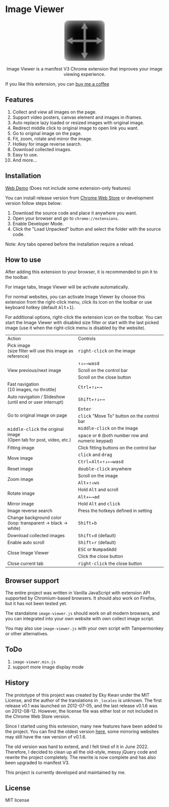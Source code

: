 # Image Viewer

<p align="center"><img src="icon/icon128.png"></p>
<p align="center">Image Viewer is a manifest V3 Chrome extension that improves your image viewing experience.</p>

If you like this extension, you can [buy me a coffee](https://ko-fi.com/tonymilktea)

## Features

1. Collect and view all images on the page.
2. Support video posters, canvas element and images in iframes.
3. Auto replace lazy loaded or resized images with original image.
4. Redirect middle click to original image to open link you want.
5. Go to original image on the page.
6. Fit, zoom, rotate and mirror the image.
7. Hotkey for image reverse search.
8. Download collected images.
9. Easy to use.
10. And more...

## Installation

[Web Demo](https://hospotho.github.io/Image-Viewer/) (Does not include some extension-only features)

You can install release version from [Chrome Web Store](https://chrome.google.com/webstore/detail/image-viewer/ghdcoodfcolpdebbdhbgkbodbjololfl) or development version follow steps below:

1. Download the source code and place it anywhere you want.
2. Open your browser and go to `chrome://extensions`.
3. Enable Developer Mode.
4. Click the "Load Unpacked" button and select the folder with the source code.

Note: Any tabs opened before the installation require a reload.

## How to use

After adding this extension to your browser, it is recommended to pin it to the toolbar.

For image tabs, Image Viewer will be activate automatically.

For normal websites, you can activate Image Viewer by choose this extension from the right-click menu, click its icon on the toolbar or use keyboard hotkey (default <kbd>Alt</kbd>+<kbd>1</kbd>).

For additional options, right-click the extension icon on the toolbar. You can start the Image Viewer with disabled size filter or start with the last picked image (use it when the right-click menu is disabled by the website).

<table>
  <tr>
    <td>Action</td>
    <td>Controls</td>
  </tr>
  <tr>
    <td>Pick image<br>(size filter will use this image as reference)</td>
    <td><kbd>right-click</kbd> on the image</td>
  </tr>
  <tr>
    <td rowspan="3">View previous/next image</td>
    <td><kbd>↑</kbd><kbd>↓</kbd><kbd>←</kbd><kbd>→</kbd><kbd>w</kbd><kbd>a</kbd><kbd>s</kbd><kbd>d</kbd></td>
  </tr>
  <tr>
    <td>Scroll on the control bar</td>
  </tr>
  <tr>
    <td>Scroll on the close button</td>
  </tr>
  <tr>
    <td>Fast navigation<br>(10 images, no throttle)</td>
    <td><kbd>Ctrl</kbd>+<kbd>↑</kbd><kbd>↓</kbd><kbd>←</kbd><kbd>→</kbd></td>
  </tr>
  <tr>
    <td>Auto navigation / Slideshow<br>(until end or user interrupt)</td>
    <td><kbd>Shift</kbd>+<kbd>↑</kbd><kbd>↓</kbd><kbd>←</kbd><kbd>→</kbd></td>
  </tr>
  <tr>
    <td rowspan="2">Go to original image on page</td>
    <td><kbd>Enter</kbd></td>
  </tr>
  <tr>
    <td><kbd>click</kbd> "Move To" button on the control bar</td>
  </tr>
  <tr>
    <td rowspan="2"><kbd>middle-click</kbd> the original image<br>(Open tab for post, video, etc.)</td>
    <td><kbd>middle-click</kbd> on the image</td>
  </tr>
  <tr>
    <td><kbd>space</kbd> or <kbd>0</kbd> (both number row and numeric keypad)</td>
  </tr>
  <tr>
    <td>Fitting image</td>
    <td>Click fitting buttons on the control bar</td>
  </tr>
  <tr>
    <td rowspan="2">Move image</td>
    <td><kbd>click</kbd> and <kbd>drag</kbd></td>
  </tr>
  <tr>
    <td><kbd>Ctrl</kbd>+<kbd>Alt</kbd>+<kbd>↑</kbd><kbd>↓</kbd><kbd>←</kbd><kbd>→</kbd><kbd>w</kbd><kbd>a</kbd><kbd>s</kbd><kbd>d</kbd></td>
  </tr>
  <tr>
    <td>Reset image</td>
    <td><kbd>double-click</kbd> anywhere</td>
  </tr>
  <tr>
    <td rowspan="2">Zoom image</td>
    <td>Scroll on the image</td>
  </tr>
  <tr>
    <td><kbd>Alt</kbd>+<kbd>↑</kbd><kbd>↓</kbd><kbd>w</kbd><kbd>s</kbd></td>
  </tr>
  <tr>
    <td rowspan="2">Rotate image</td>
    <td>Hold <kbd>Alt</kbd> and scroll</td>
  </tr>
  <tr>
    <td><kbd>Alt</kbd>+<kbd>←</kbd><kbd>→</kbd><kbd>a</kbd><kbd>d</kbd></td>
  </tr>
  <tr>
    <td>Mirror image</td>
    <td>Hold <kbd>Alt</kbd> and <kbd>click</kbd></td>
  </tr>
  <tr>
    <td>Image reverse search</td>
    <td>Press the hotkeys defined in setting</td>
  </tr>
  <tr>
    <td>Change background color<br>(loop: transparent -> black -> white)</td>
    <td><kbd>Shift</kbd>+<kbd>b</kbd></td>
  </tr>
  <tr>
    <td>Download collected images</td>
    <td><kbd>Shift</kbd>+<kbd>d</kbd> (default)</td>
  </tr>
  <tr>
    <td>Enable auto scroll</td>
    <td><kbd>Shift</kbd>+<kbd>r</kbd> (default)</td>
  </tr>
  <tr>
    <td rowspan="2">Close Image Viewer</td>
    <td><kbd>ESC</kbd> or <kbd>NumpadAdd</kbd></td>
  </tr>
  <tr>
    <td>Click the close button</td>
  </tr>
  <tr>
    <td>Close current tab</td>
    <td><kbd>right-click</kbd> the close button</td>
  </tr>
</table>

## Browser support

The entire project was written in Vanilla JavaScript with extension API supported by Chromium-based browsers. It should also work on Firefox, but it has not been tested yet.

The standalone `image-viewer.js` should work on all modern browsers, and you can integrated into your own website with own collect image script.

You may also use `image-viewer.js` with your own script with Tampermonkey or other alternatives.

## ToDo

1. `image-viewer.min.js`
2. support more image display mode

## History

The prototype of this project was created by Eky Kwan under the MIT License, and the author of the translations in `_locales` is unknown. The first release v0.1 was launched on 2012-07-05, and the last release v0.1.6 was on 2012-08-12. However, the license file was either lost or not included in the Chrome Web Store version.

Since I started using this extension, many new features have been added to the project. You can find the oldest version [here](https://github.com/hospotho/Image-Viewer-Legacy), some mirroring websites may still have the raw version of v0.1.6.

The old version was hard to extend, and I felt tired of it in June 2022. Therefore, I decided to clean up all the old-style, messy jQuery code and rewrite the project completely. The rewrite is now complete and has also been upgraded to manifest V3.

This project is currently developed and maintained by me.

## License

MIT license